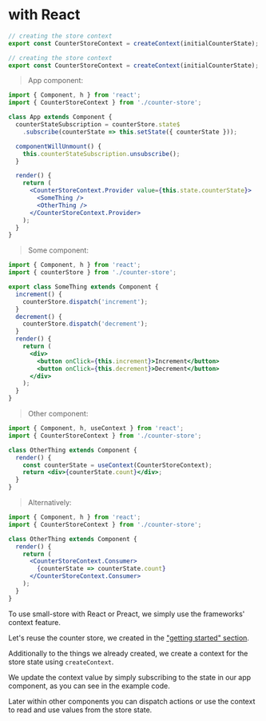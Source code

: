 # with React

```typescript
// creating the store context
export const CounterStoreContext = createContext(initialCounterState);
```

```javascript
// creating the store context
export const CounterStoreContext = createContext(initialCounterState);
```

> App component:

```jsx
import { Component, h } from 'react';
import { CounterStoreContext } from './counter-store';

class App extends Component {
  counterStateSubscription = counterStore.state$
    .subscribe(counterState => this.setState({ counterState }));

  componentWillUnmount() {
    this.counterStateSubscription.unsubscribe();
  }

  render() {
    return (
      <CounterStoreContext.Provider value={this.state.counterState}>
        <SomeThing />
        <OtherThing />
      </CounterStoreContext.Provider>
    );
  }
}
```

> Some component:

```jsx
import { Component, h } from 'react';
import { counterStore } from './counter-store';

export class SomeThing extends Component {
  increment() {
    counterStore.dispatch('increment');
  }
  decrement() {
    counterStore.dispatch('decrement');
  }
  render() {
    return (
      <div>
        <button onClick={this.increment}>Increment</button>
        <button onClick={this.decrement}>Decrement</button>
      </div>
    );
  }
}
```

> Other component:

```jsx
import { Component, h, useContext } from 'react';
import { CounterStoreContext } from './counter-store';

class OtherThing extends Component {
  render() {
    const counterState = useContext(CounterStoreContext);
    return <div>{counterState.count}</div>;
  }
}
```

> Alternatively:

```jsx
import { Component, h } from 'react';
import { CounterStoreContext } from './counter-store';

class OtherThing extends Component {
  render() {
    return (
      <CounterStoreContext.Consumer>
        {counterState => counterState.count}
      </CounterStoreContext.Consumer>
    );
  }
}
```

To use small-store with React or Preact, we simply use the frameworks' context
feature.

Let's reuse the counter store, we created in the ["getting started" section](#getting-started).

Additionally to the things we already created, we create a context for the store
state using `createContext`.

We update the context value by simply subscribing to the state in our app
component, as you can see in the example code.

Later within other components you can dispatch actions or use the context to
read and use values from the store state.
